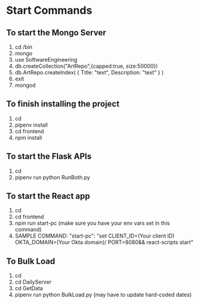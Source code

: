 # Start Commands

## To start the Mongo Server

1. cd <mongodb installation dir>/bin
2. mongo
3. use SoftwareEngineering
4. db.createCollection("ArtRepo",{capped:true, size:50000})
5. db.ArtRepo.createIndex( { Title: "text", Description: "text" } )
6. exit
7. mongod

## To finish installing the project

1. cd <project installation dir>
2. pipenv install
3. cd frontend
4. npm install

## To start the Flask APIs

1. cd <project installation dir>
2. pipenv run python RunBoth.py

## To start the React app

1. cd <project installation dir>
2. cd frontend
3. npm run start-pc (make sure you have your env vars set in this command)
4. SAMPLE COMMAND: "start-pc": "set CLIENT_ID=(Your client ID) OKTA_DOMAIN=(Your Okta domain)/ PORT=8080&& react-scripts start"
  
## To Bulk Load

1. cd <project installation dir>
2. cd DailyServer
3. cd GetData
4. pipenv run python BulkLoad.py (may have to update hard-coded dates)
